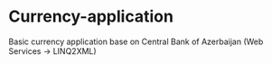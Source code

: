 # Currency-application
Basic currency application base on Central Bank of Azerbaijan (Web Services -> LINQ2XML)
